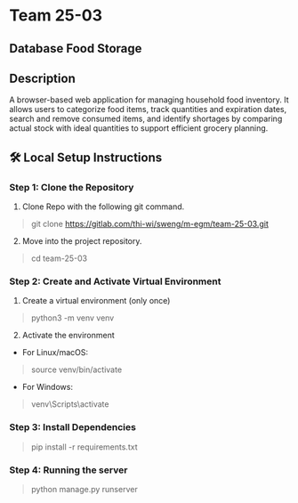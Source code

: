 # Team 25-03

## Database Food Storage

## Description
A browser-based web application for managing household food inventory. It allows users to categorize food items, track quantities and expiration dates, search and remove consumed items, and identify shortages by comparing actual stock with ideal quantities to support efficient grocery planning.

## 🛠️ Local Setup Instructions

### Step 1: Clone the Repository

1. Clone Repo with the following git command.
> git clone https://gitlab.com/thi-wi/sweng/m-egm/team-25-03.git

2. Move into the project repository.
> cd team-25-03

### Step 2: Create and Activate Virtual Environment

1. Create a virtual environment (only once)
> python3 -m venv venv

2. Activate the environment

- For Linux/macOS:
> source venv/bin/activate

- For Windows:
> venv\Scripts\activate

### Step 3: Install Dependencies

> pip install -r requirements.txt

### Step 4: Running the server
> python manage.py runserver
